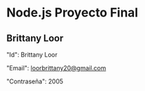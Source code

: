 
# Node.js Proyecto Final
## Brittany Loor
"Id": Brittany Loor


"Email": loorbrittany20@gmail.com



"Contraseña": 2005
